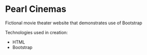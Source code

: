 # Pearl Cinemas
 Fictional movie theater website that demonstrates use of Bootstrap 
 
 Technologies used in creation:
 - HTML
 - Bootstrap
